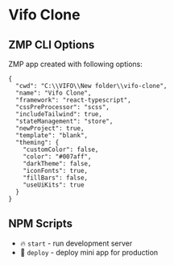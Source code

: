 # Vifo Clone

## ZMP CLI Options

ZMP app created with following options:

```
{
  "cwd": "C:\\VIFO\\New folder\\vifo-clone",
  "name": "Vifo Clone",
  "framework": "react-typescript",
  "cssPreProcessor": "scss",
  "includeTailwind": true,
  "stateManagement": "store",
  "newProject": true,
  "template": "blank",
  "theming": {
    "customColor": false,
    "color": "#007aff",
    "darkTheme": false,
    "iconFonts": true,
    "fillBars": false,
    "useUiKits": true
  }
}
```

## NPM Scripts

* 🔥 `start` - run development server
* 🙏 `deploy` - deploy mini app for production